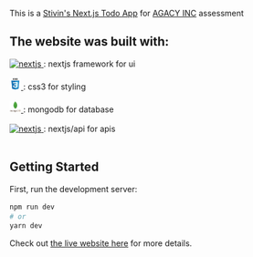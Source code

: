 This is a [Stivin's Next.js Todo App](https://stivin-agacy-todo.vercel.app/) for [AGACY INC](http://www.agacy.io/) assessment

## The website was built with:

<div>  <a href="https://nextjs.org/" target="_blank" rel="noreferrer"> <img src="https://cdn.worldvectorlogo.com/logos/nextjs-2.svg" alt="nextjs" width="20" height="20" justify="center"/> </a>: nextjs framework for ui</div><br/>

<div>   <a href="https://www.w3schools.com/css/" target="_blank" rel="noreferrer"> <img src="https://raw.githubusercontent.com/devicons/devicon/master/icons/css3/css3-original-wordmark.svg" alt="css3" width="20" height="20" justify="center" /> </a>: css3 for styling</div><br/>

<div>  <a href="https://www.mongodb.com/" target="_blank" rel="noreferrer"> <img src="https://raw.githubusercontent.com/devicons/devicon/master/icons/mongodb/mongodb-original-wordmark.svg" alt="mongodb" width="20" height="20" justify="center" /> </a>: mongodb for database</div><br/>

<div>  <a href="https://nextjs.org/" target="_blank" rel="noreferrer"> <img src="https://cdn.worldvectorlogo.com/logos/nextjs-2.svg" alt="nextjs" width="20" height="20" justify="center"/> </a>: nextjs/api for apis</div><br/>


## Getting Started

First, run the development server:

```bash
npm run dev
# or
yarn dev
```



Check out  [the live website here](https://stivin-agacy-todo.vercel.app/) for more details.
